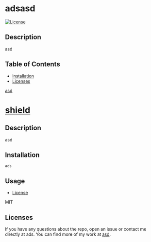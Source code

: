 # adsasd
  [![License](https://img.shields.io/badge/License-MIT-blue.svg)](https://opensource.org/licenses/MIT)
## Description

asd

## Table of Contents

* [Installation](#Installation)
* [Licenses](#Licenses)



[asd](https://github.com/asd/adsasd/)
# [shield](https://shields.io/)
## Description 

asd

## Installation

```
ads
```

## Usage 

* [License](https://opensource.org/licenses/MIT)


MIT
## Licenses



If you have any questions about the repo, open an issue or contact me directly at ads. You can find more of my work at [asd](https://github.com/asd/).

